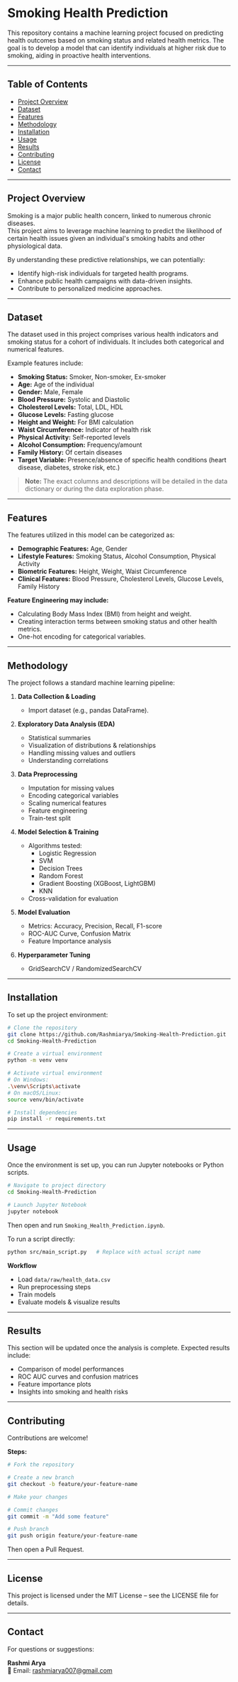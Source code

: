 # Smoking Health Prediction

This repository contains a machine learning project focused on predicting health outcomes based on smoking status and related health metrics. The goal is to develop a model that can identify individuals at higher risk due to smoking, aiding in proactive health interventions.

---

## Table of Contents
- [Project Overview](#project-overview)
- [Dataset](#dataset)
- [Features](#features)
- [Methodology](#methodology)
- [Installation](#installation)
- [Usage](#usage)
- [Results](#results)
- [Contributing](#contributing)
- [License](#license)
- [Contact](#contact)

---

## Project Overview
Smoking is a major public health concern, linked to numerous chronic diseases.  
This project aims to leverage machine learning to predict the likelihood of certain health issues given an individual's smoking habits and other physiological data.

By understanding these predictive relationships, we can potentially:
- Identify high-risk individuals for targeted health programs.
- Enhance public health campaigns with data-driven insights.
- Contribute to personalized medicine approaches.

---

## Dataset
The dataset used in this project comprises various health indicators and smoking status for a cohort of individuals. It includes both categorical and numerical features.

Example features include:
- **Smoking Status:** Smoker, Non-smoker, Ex-smoker
- **Age:** Age of the individual
- **Gender:** Male, Female
- **Blood Pressure:** Systolic and Diastolic
- **Cholesterol Levels:** Total, LDL, HDL
- **Glucose Levels:** Fasting glucose
- **Height and Weight:** For BMI calculation
- **Waist Circumference:** Indicator of health risk
- **Physical Activity:** Self-reported levels
- **Alcohol Consumption:** Frequency/amount
- **Family History:** Of certain diseases
- **Target Variable:** Presence/absence of specific health conditions (heart disease, diabetes, stroke risk, etc.)

> **Note:** The exact columns and descriptions will be detailed in the data dictionary or during the data exploration phase.

---

## Features
The features utilized in this model can be categorized as:

- **Demographic Features:** Age, Gender
- **Lifestyle Features:** Smoking Status, Alcohol Consumption, Physical Activity
- **Biometric Features:** Height, Weight, Waist Circumference
- **Clinical Features:** Blood Pressure, Cholesterol Levels, Glucose Levels, Family History

**Feature Engineering may include:**
- Calculating Body Mass Index (BMI) from height and weight.
- Creating interaction terms between smoking status and other health metrics.
- One-hot encoding for categorical variables.

---

## Methodology
The project follows a standard machine learning pipeline:

1. **Data Collection & Loading**
   - Import dataset (e.g., pandas DataFrame).

2. **Exploratory Data Analysis (EDA)**
   - Statistical summaries
   - Visualization of distributions & relationships
   - Handling missing values and outliers
   - Understanding correlations

3. **Data Preprocessing**
   - Imputation for missing values
   - Encoding categorical variables
   - Scaling numerical features
   - Feature engineering
   - Train-test split

4. **Model Selection & Training**
   - Algorithms tested:
     - Logistic Regression
     - SVM
     - Decision Trees
     - Random Forest
     - Gradient Boosting (XGBoost, LightGBM)
     - KNN
   - Cross-validation for evaluation

5. **Model Evaluation**
   - Metrics: Accuracy, Precision, Recall, F1-score
   - ROC-AUC Curve, Confusion Matrix
   - Feature Importance analysis

6. **Hyperparameter Tuning**
   - GridSearchCV / RandomizedSearchCV

---

## Installation

To set up the project environment:

```bash
# Clone the repository
git clone https://github.com/Rashmiarya/Smoking-Health-Prediction.git
cd Smoking-Health-Prediction

# Create a virtual environment
python -m venv venv

# Activate virtual environment
# On Windows:
.\venv\Scripts\activate
# On macOS/Linux:
source venv/bin/activate

# Install dependencies
pip install -r requirements.txt
```

---

## Usage

Once the environment is set up, you can run Jupyter notebooks or Python scripts.

```bash
# Navigate to project directory
cd Smoking-Health-Prediction

# Launch Jupyter Notebook
jupyter notebook
```

Then open and run `Smoking_Health_Prediction.ipynb`.

To run a script directly:

```bash
python src/main_script.py   # Replace with actual script name
```

**Workflow**
- Load `data/raw/health_data.csv`
- Run preprocessing steps
- Train models
- Evaluate models & visualize results

---

## Results

This section will be updated once the analysis is complete. Expected results include:

- Comparison of model performances
- ROC AUC curves and confusion matrices
- Feature importance plots
- Insights into smoking and health risks

---

## Contributing

Contributions are welcome!

**Steps:**

```bash
# Fork the repository

# Create a new branch
git checkout -b feature/your-feature-name

# Make your changes

# Commit changes
git commit -m "Add some feature"

# Push branch
git push origin feature/your-feature-name
```
Then open a Pull Request.

---

## License

This project is licensed under the MIT License – see the LICENSE file for details.

---

## Contact

For questions or suggestions:

**Rashmi Arya**  
📧 Email: rashmiarya007@gmail.com
